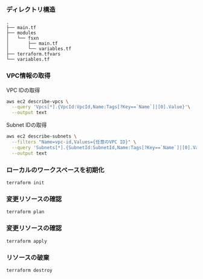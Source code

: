 ### ディレクトリ構造
```
.
├── main.tf
├── modules
│   └── fsxn
│       ├── main.tf
│       └── variables.tf
├── terraform.tfvars
└── variables.tf
```

### VPC情報の取得
VPC IDの取得
``` bash
aws ec2 describe-vpcs \
  --query 'Vpcs[*].{VpcId:VpcId,Name:Tags[?Key==`Name`]|[0].Value}'\
  --output text
```

Subnet IDの取得
``` bash
aws ec2 describe-subnets \
  --filters "Name=vpc-id,Values={任意のVPC ID}" \
  --query 'Subnets[*].{SubnetId:SubnetId,Name:Tags[?Key==`Name`]|[0].Value}' \
  --output text
```

### ローカルのワークスペースを初期化
```
terraform init
```

### 変更リソースの確認
```
terraform plan
```

### 変更リソースの確認
```
terraform apply
```

### リソースの破棄
```
terraform destroy
```
